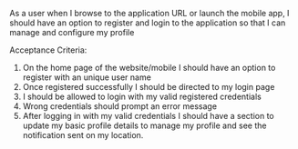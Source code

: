 As a user when I browse to the application URL or launch the mobile app, I should have an option to register and login to the application so that I can manage and configure my profile

Acceptance Criteria:
1. On the home page of the website/mobile I should have an option to register with an unique user name
2. Once registered successfully I should be directed to my login page
3. I should be allowed to login with my valid registered credentials
4. Wrong credentials should prompt an error message
5. After logging in with my valid credentials I should have a section to update my basic profile details to manage my profile and see the notification sent on my location.

